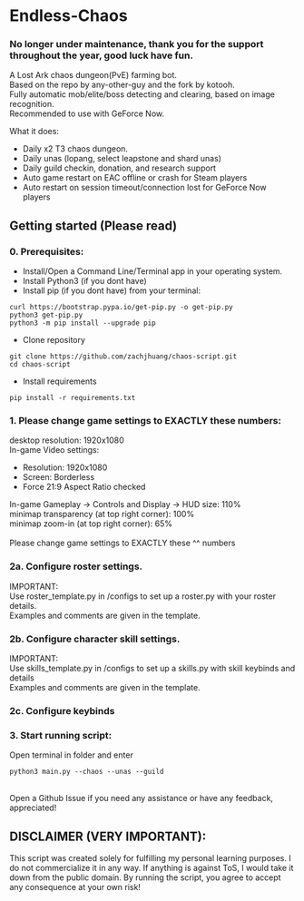 # Endless-Chaos

### No longer under maintenance, thank you for the support throughout the year, good luck have fun.

A Lost Ark chaos dungeon(PvE) farming bot.\
Based on the repo by any-other-guy and the fork by kotooh. \
Fully automatic mob/elite/boss detecting and clearing, based on image recognition.\
Recommended to use with GeForce Now. 

What it does:
* Daily x2 T3 chaos dungeon.
* Daily unas (lopang, select leapstone and shard unas)
* Daily guild checkin, donation, and research support
* Auto game restart on EAC offline or crash for Steam players
* Auto restart on session timeout/connection lost for GeForce Now players


## Getting started (Please read)

### 0. Prerequisites:
- Install/Open a Command Line/Terminal app in your operating system.
- Install Python3 (if you dont have)
- Install pip (if you dont have) from your terminal:
```
curl https://bootstrap.pypa.io/get-pip.py -o get-pip.py
python3 get-pip.py
python3 -m pip install --upgrade pip
```
- Clone repository
```
git clone https://github.com/zachjhuang/chaos-script.git
cd chaos-script
```
- Install requirements
```
pip install -r requirements.txt
```
### 1. Please change game settings to EXACTLY these numbers:

desktop resolution: 1920x1080\
In-game Video settings:
- Resolution: 1920x1080
- Screen: Borderless
- Force 21:9 Aspect Ratio checked

In-game Gameplay -> Controls and Display -> HUD size: 110%\
minimap transparency (at top right corner): 100%\
minimap zoom-in (at top right corner): 65%\
\
Please change game settings to EXACTLY these ^^ numbers

### 2a. Configure roster settings.
IMPORTANT: \
Use roster_template.py in /configs to set up a roster.py with your roster details. \
Examples and comments are given in the template.

### 2b. Configure character skill settings.
IMPORTANT: \
Use skills_template.py in /configs to set up a skills.py with skill keybinds and details \
Examples and comments are given in the template.

### 2c. Configure keybinds

### 3. Start running script:
Open terminal in folder and enter
```
python3 main.py --chaos --unas --guild
```

\
Open a Github Issue if you need any assistance or have any feedback, appreciated!

## DISCLAIMER (VERY IMPORTANT): 
This script was created solely for fulfilling my personal learning purposes. I do not commercialize it in any way. If anything is against ToS, I would take it down from the public domain.
By running the script, you agree to accept any consequence at your own risk!
